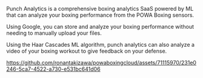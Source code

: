 Punch Analytics is a comprehensive boxing analytics SaaS powered by ML that can analyze your boxing performance 
from the POWA Boxing sensors. 

Using Google, you can store and analyze your boxing performance without needing to manually upload your files.

Using the Haar Cascades ML algorithm, punch analytics can also analyze a video of your boxing workout to 
give feedback on your defense.

https://github.com/ronantakizawa/powaboxingcloud/assets/71115970/231e0246-5ca7-4522-a730-e531bc641d06

